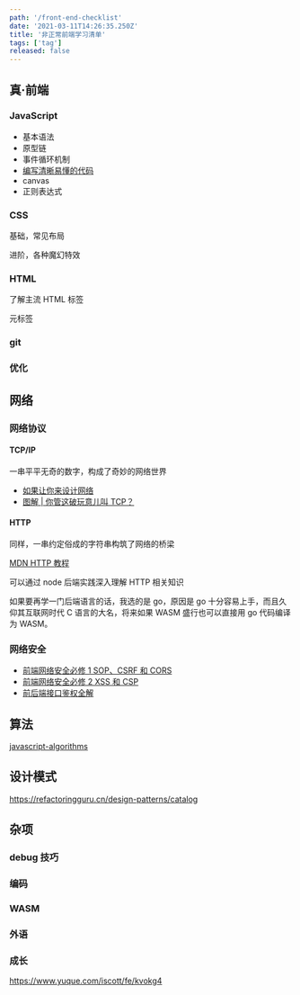 ```yaml
---
path: '/front-end-checklist'
date: '2021-03-11T14:26:35.250Z'
title: '非正常前端学习清单'
tags: ['tag']
released: false
---
```


## 真·前端

### JavaScript

- 基本语法
- 原型链
- 事件循环机制
- [编写清晰易懂的代码](https://github.com/ryanmcdermott/clean-code-javascript)
- canvas
- 正则表达式

### CSS

基础，常见布局

进阶，各种魔幻特效

### HTML

了解主流 HTML 标签

元标签

### git

### 优化

## 网络

### 网络协议

#### TCP/IP

一串平平无奇的数字，构成了奇妙的网络世界

- [如果让你来设计网络](https://mp.weixin.qq.com/s/jiPMUk6zUdOY6eKxAjNDbQ)
- [图解 | 你管这破玩意儿叫 TCP？](https://mp.weixin.qq.com/s/Uf42QEL6WUSHOwJ403FwOA)

#### HTTP

同样，一串约定俗成的字符串构筑了网络的桥梁

[MDN HTTP 教程](https://developer.mozilla.org/en-US/docs/Web/HTTP)

可以通过 node 后端实践深入理解 HTTP 相关知识

如果要再学一门后端语言的话，我选的是 go，原因是 go 十分容易上手，而且久仰其互联网时代 C 语言的大名，将来如果 WASM 盛行也可以直接用 go 代码编译为 WASM。

### 网络安全

- [前端网络安全必修 1 SOP、CSRF 和 CORS](https://ssshooter.com/2019-11-08-csrf-n-cors/)
- [前端网络安全必修 2 XSS 和 CSP](https://ssshooter.com/2019-11-10-csp-n-xss/)
- [前后端接口鉴权全解](https://ssshooter.com/2021-02-21-auth/)

## 算法

[javascript-algorithms](https://github.com/trekhleb/javascript-algorithms)

## 设计模式

https://refactoringguru.cn/design-patterns/catalog

## 杂项

### debug 技巧

### 编码



### WASM

### 外语

### 成长

https://www.yuque.com/iscott/fe/kvokg4
